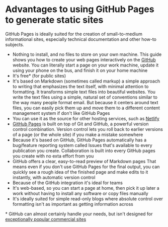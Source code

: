 # Advantages to using GitHub Pages to generate static sites

GitHub Pages is ideally suited for the creation of small-to-medium informational sites, 
especially technical documentation and other how-to subjects.

* Nothing to install, and no files to store on your own machine. This guide shows you how to create your web pages interactively on the [GitHub](https://github.com) website. You can literally start a page on your work machine, update it using your phone on the bus,
and finish it on your home machine
* It's free* (for public sites)
* It's based on Markdown (sometimes called markup) a simple approach to writing that emphasizes the text itself, with minimal
attention to formatting. It transforms simple text files into beautiful websites. You write the text files using a simple, 
natural set of conventions similar to the way many people format email. But
because it centers around text files, you can easily pick them up and move them to a different
content management system if don't like GitHub Pages
* You can use it as the source for other hosting services, such as [Netlify](https://netlify.com)
* [GitHub Pages](https://pages.github.com) is built on top of Git and GitHub, a powerful version control combination.
Version control lets you roll back to earlier versions of a page (or the whole site)
if you make a mistake somewhere
* Because it's based on GitHub, GitHub Pages automatically has a bug/feature reporting system called Issues that's available to every publication you create. Collaboration is built into every GitHub pages you create with no exta effort from you
* GitHub offers a clear, easy-to-read preview of Markdown pages 
That means even if you don't use GitHub Pages for the final output, you can quickly see a rough idea of the 
finished page and make edits to it instantly, with automatic version control
* Because of the GitHub integration it's ideal for teams
* It's web-based, so you can start a page at home, then pick it up later a work without having to 
install any software or copy files manually
* It's ideally suited for simple read-only blogs where absolute control over formatting isn't as important
as getting information across

\* GitHub can almost certainly handle your needs, but isn't designed for [exceptionally popular commercial sites](https://docs.github.com/en/github/managing-large-files/what-is-my-disk-quota) 
